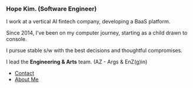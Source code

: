 ### Hope Kim. (Software Engineer)

I work at a vertical AI fintech company, developing a BaaS platform.

Since 2014, I’ve been on my computer journey, starting as a child drawn to console.

I pursue stable s/w with the best decisions and thoughtful compromises.

I lead the **Engineering & Arts** team. (AZ - Args & EnZ(g)in)

- [Contact](mailto:piyrw9754@gmail.com)
- [About Me](https://cheerful-icicle-8c1.notion.site/Hope-Kim-25a253c5458a80958ccfcb0bda00ef21?pvs=74)


